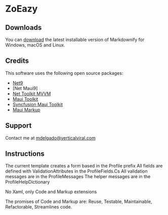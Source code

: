 # ZoEazy


## Downloads
You can [download](https://github.com/mdelgadov/zoeazy-formGenerator) the latest installable version of Markdownify for Windows, macOS and Linux.

## Credits

This software uses the following open source packages:

- [Net9](https://dotnet.microsoft.com/en-us/download/dotnet/9.0)
- [Net Maui9]
- [Net Toolkit MVVM](https://github.com/CommunityToolkit/dotnet)
- [Maui Toolkit](https://github.com/CommunityToolkit/Maui)
- [Syncfusion Maui Toolkit](https://help.syncfusion.com/maui-toolkit/introduction/overview)
- [Maui Markup](https://github.com/CommunityToolkit/Maui.Markup)



## Support
Contact me at mdelgado@verticalviral.com

## Instructions
The current template creates a form based in the Profile prefix
All fields are defined with ValidationAttributes in the ProfileFields.Cs
All validation messages are in the ProfileMessages
The helper messages are in the ProfileHelpDictionary

No Xaml, only Code and Markup extensions

The promises of Code and Markup are: Reuse, Testable, Maintainable, Refactorable, Streamlines code.



